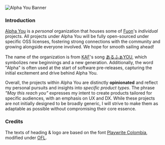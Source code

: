 ![Alpha You Banner](https://github.com/user-attachments/assets/729a19bd-2128-4820-92c5-0cb9350b1897)

### Introduction

[Alpha You](https://github.com/alphayou) is a _personal_ organization that houses some of [Fuon](https://github.com/fuon7)'s _individual_ projects. All projects under Alpha You will be fully open-sourced under specific OSS licenses, fostering strong connections with the community and growing alongside everyone involved. We hope for smooth sailing ahead!

The name of the organization is from [KAF](https://www.youtube.com/@virtual_kaf)'s song [あるふぁYOU](https://www.youtube.com/watch?v=aUwdJ9evnBk), which symbolizes new beginnings and a new generation. Additionally, the word "Alpha" is often used at the start of software pre-releases, capturing the initial excitement and drive behind Alpha You.

Overall, the projects within Alpha You are distinctly **opinionated** and reflect my personal pursuits and insights into _specific product types_. The phrase _"May this reach you"_ expresses my intent to create products tailored for specific audiences, with an emphasis on UX and DX. While these projects are not initially designed to be broadly generic, I will strive to make them as adaptable as possible without compromising their core essence.

### Credits

The texts of heading & logo are based on the font [Playwrite Colombia](https://fonts.google.com/specimen/Playwrite+CO), modified under [OFL](https://openfontlicense.org/).
